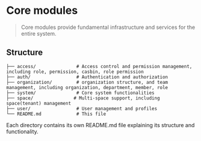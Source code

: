 # Core modules

> Core modules provide fundamental infrastructure and services for the entire system.

## Structure

```plantext
├── access/               # Access control and permission management, including role, permission, casbin, role permission
├── auth/                 # Authentication and authorization
├── organization/         # organization structure, and team management, including organization, department, member, role
├── system/               # Core system functionalities
├── space/               # Multi-space support, including space(tenant) management
├── user/                 # User management and profiles
└── README.md             # This file
```

Each directory contains its own README.md file explaining its structure and functionality.
